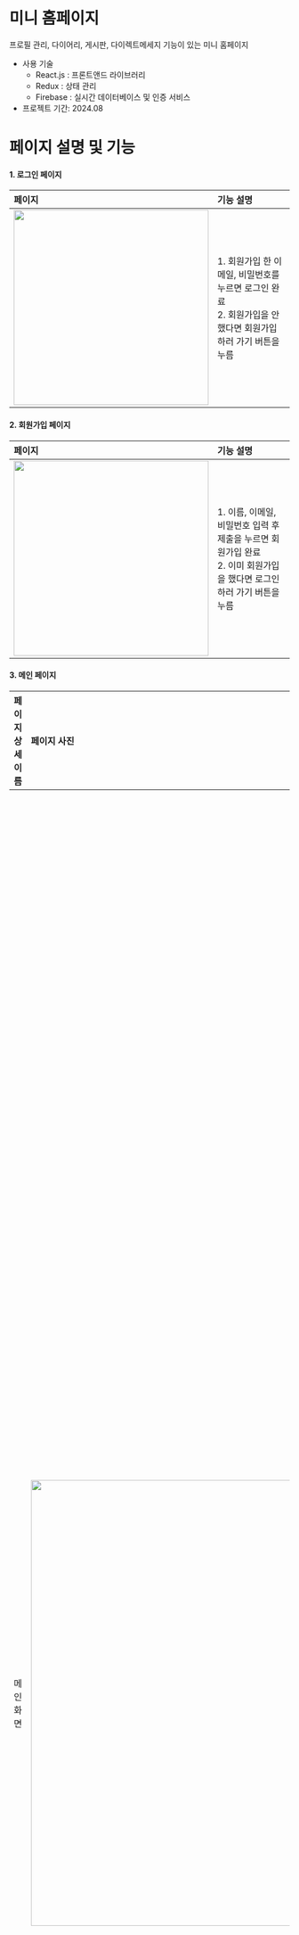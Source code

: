 # 미니 홈페이지
프로필 관리, 다이어리, 게시판, 다이렉트메세지 기능이 있는 미니 홈페이지
- 사용 기술
  - React.js : 프론트앤드 라이브러리
  - Redux : 상태 관리
  - Firebase : 실시간 데이터베이스 및 인증 서비스
- 프로젝트 기간: 2024.08
  
# 페이지 설명 및 기능

#### 1. 로그인 페이지
| 페이지                                                                                                    | 기능 설명                                                                                                        |
| :-------------------------------------------------------------------------------------------------------- | :--------------------------------------------------------------------------------------------------------------- |
| <img src = "https://github.com/user-attachments/assets/4962ba90-0e2e-428f-b06b-be610a69fda5" width="350"> | 1. 회원가입 한 이메일, 비밀번호를 누르면 로그인 완료<br/> 2. 회원가입을 안 했다면 회원가입 하러 가기 버튼을 누름 |

#### 2. 회원가입 페이지
| 페이지                                                                                                    | 기능 설명                                                                                                               |
| :-------------------------------------------------------------------------------------------------------- | :---------------------------------------------------------------------------------------------------------------------- |
| <img src = "https://github.com/user-attachments/assets/8f4338fb-7471-4eb6-9848-ef0ace85e0ea" width="350"> | 1. 이름, 이메일, 비밀번호 입력 후 제출을 누르면 회원가입 완료<br/>2. 이미 회원가입을 했다면 로그인하러 가기 버튼을 누름 |

#### 3. 메인 페이지
| 페이지 상세 이름               | 페이지 사진                                                                                               | 기능 설명                                                                                                                                                                                                                                                                                                                                           |
| :----------------------------- | :-------------------------------------------------------------------------------------------------------- | :-------------------------------------------------------------------------------------------------------------------------------------------------------------------------------------------------------------------------------------------------------------------------------------------------------------------------------------------------- |
| 메인 화면                      | <img src = "https://github.com/user-attachments/assets/93a8016f-b327-41b2-82fe-5493026fd884" width="800"> | 1. 회원가입 후 직후라면 사진처럼 닉네임만 지정되어 있고 프로필 이미지, 자기소개, 대표 이미지를 설정해야함 <br/>2. 대표이미지를 넣어주세요를 누르면 대표 이미지 설정 가능<br/> 3. 왼쪽 상단의 홈, 다이어리, 게시판, 메세지 버튼을 눌러 해당하는 페이지로 이동할 수 있음 <br/>4. 오른쪽 상단의 로그아웃 버튼을 누르면 로그아웃되어 로그인 페이지로 감 |
| 프로필 수정 버튼 클릭한 화면   | <img src = "https://github.com/user-attachments/assets/bf999d3e-bd28-45ee-8420-17154e29926a" width="800"> | 1. 하단의 프로필 수정 버튼을 누르면 드롭다운 메뉴가 뜸 <br/> 2. 원하는 메뉴를 클릭하여 닉네임 수정, 프로필 이미지 수정, 상태메세지 수정을 할 수 있음                                                                                                                                                                                                |
| 상태메세지 메뉴를 클릭한 화면  | <img src = "https://github.com/user-attachments/assets/d22a63e7-dba7-45ee-a5e7-6d602361c7da" width="800"> | 1. 상태메세지 입력 후 수정 버튼을 누르면 메인 화면의 자기소개 박스 안에 작성한 상태 메세지가 나타남                                                                                                                                                                                                                                                 |
| 프로필 설정을 모두 완료한 화면 | <img src = "https://github.com/user-attachments/assets/160faa4e-07a1-4ac9-8c20-680719c64cfa" width="800"> | 1. 프로필 이미지, 상태 메세지, 대표 이미지 모두 설정하면 설정된 대로 화면이 나옴<br>2. 대표이미지 밑의 다이어리, 게시판 목록 부분에 있는 글을 클릭하면 해당 글의 상세 페이지로 이동함<br>3. 목록은 최근 작성 날짜를 기준으로 상위 10개의 글만 보임                                                                                                  |


#### 4. 다이어리 페이지
| 페이지 상세 이름          | 페이지 사진                                                                                               | 기능 설명                                                                                                                                                                                                                                       |
| :------------------------ | :-------------------------------------------------------------------------------------------------------- | :---------------------------------------------------------------------------------------------------------------------------------------------------------------------------------------------------------------------------------------------- |
| 다이어리 메인 화면        | <img src = "https://github.com/user-attachments/assets/6a0b9cd9-96fe-40b9-863e-542e8d7d037b" width="800"> | 1. 상단의 일기 작성하기 버튼을 누르면 다이어리 작성 페이지로 감 <br/>2. 최신순, 오래된 순으로 정렬할 수 있음                                                                                                                                    |
| 새로운 다이어리 작성 화면 | <img src = "https://github.com/user-attachments/assets/32b02674-a9b8-4a69-915a-aaed01bd1761" width="800"> | 1. 새 일기를 쓸 날짜 선택 가능(기본으로 현재 날짜가 선택되어 있음)<br>2. 감정 선택 가능(기본으로 Good가 선택되어 있음) <br>3. 일기 작성 후 제출 버튼 누르면 일기가 저장됨<br>4. 제출하기 버튼을 누르면 다시 다이어리 메인 화면으로 감           |
| 일기 제출 후 화면         | <img src = "https://github.com/user-attachments/assets/d0477f32-0b9d-4dc3-a177-3edcfc91afdf" width="800"> | 1. 작성한 일기가 뜸 <br>2. 해당 일기를 클릭하면 해당 일기의 작성 화면으로 다시 돌아가 일기 수정이 가능함                                                                                                                                        |
| 다이어리 작성 화면        | <img src = "https://github.com/user-attachments/assets/df750675-1328-4bd7-9bd3-46489659a66a" width="800"> | 1. 해당 일기의 수정이 가능함<br>2. 수정 후 제출 버튼을 누르면 "정말로 수정 하시겠습니까?"라는 알림창이 뜨고 확인 버튼을 누르면 일기가 수정됨 <br>3. 삭제 버튼을 누르면 "정말로 삭제하시겠습니까?"라는 알림창이 뜨고 확인을 누르면 일기가 삭제됨 |

#### 5. 게시판 페이지
| 페이지 상세 이름        | 페이지 사진                                                                                               | 기능 설명                                                                                                                                                                                                                                                                      |
| :---------------------- | :-------------------------------------------------------------------------------------------------------- | :----------------------------------------------------------------------------------------------------------------------------------------------------------------------------------------------------------------------------------------------------------------------------- |
| 게시판 메인 화면        | <img src = "https://github.com/user-attachments/assets/d5536d91-6e68-4ed6-8a70-90588a0bfd5b" width="800"> | 1. 상단의 게시글 작성하기 버튼을 누르면 게시판 작성 페이지로 감                                                                                                                                                                                                                |
| 새로운 게시글 작성 화면 | <img src = "https://github.com/user-attachments/assets/2855179c-d9b5-4f98-bf56-18661450acf5" width="800"> | 1. 이미지를 선택해주세요 버튼을 눌러 이미지를 선택함 <br>2. 제목과 해당 순간에 대한 설명도 입력함<br>3. 이미지, 제목, 설명 중 하나라도 하지 않으면 "이미지, 제목, 설명 모두 작성해주세요"라는 알림창이 뜸 <br>4. 모두 입력한 후 제출 버튼을 누르면 게시판 메인 화면으로 이동함 |
| 게시글 제출 후 화면     | <img src = "https://github.com/user-attachments/assets/041c9a94-6638-4b19-89e2-80d40fe441d2" width="800"> | 1. 작성한 게시글이 뜸 <br>2. 해당 게시글 클릭하면 해당 게시글의 작성 화면으로 다시 돌아가 게시글 수정이 가능함                                                                                                                                                                 |
| 게시물 작성 화면        | <img src = "https://github.com/user-attachments/assets/5062c4bf-da08-4ae7-b178-f640b629a46d" width="800"> | 1. 해당 게시글의 수정이 가능함<br>2. 수정 후 제출 버튼을 누르면 "정말로 수정 하시겠습니까?"라는 알림창이 뜨고 확인 버튼을 누르면 게시글 수정됨 <br>3. 삭제 버튼을 누르면 "정말로 삭제하시겠습니까?"라는 알림창이 뜨고 확인을 누르면 게시글이 삭제됨                            |

#### 6. 메세지 페이지
| 페이지 상세 이름      | 페이지 사진                                                                                               | 기능 설명                                                                                                                                                                                                                                                                                                                                                  |
| :-------------------- | :-------------------------------------------------------------------------------------------------------- | :--------------------------------------------------------------------------------------------------------------------------------------------------------------------------------------------------------------------------------------------------------------------------------------------------------------------------------------------------------- |
| 메세지 메인 화면      | <img src = "https://github.com/user-attachments/assets/d4d867ad-ed43-47bf-b660-3e4b33e3a9c7" width="800"> | 1. 상단의 메세지방 만들기 버튼을 누르면 메세지방 생성이 가능함                                                                                                                                                                                                                                                                                             |
| 메세지 생성 화면      | <img src = "https://github.com/user-attachments/assets/1f4de4bf-27e1-494f-bbca-82c6762d4433" width="800"> | 1. 친구의 닉네임과 채팅방 이름을 입력함<br>2. 생성 버튼을 누르면 메세지방이 생성됨<br>3. 없는 친구 닉네임을 입력하면 "검색한 친구 정보가 존재하지 않습니다"라는 경고창창이 뜸 <br>4. 친구의 닉네임 또는 채팅방 이름을 입력하지 않으면 "친구 닉네임 및 체팅방 이름 둘다 입력을 완료해야합니다"라는 경고창이 뜸                                              |
| 메세지 생성 후 화면   | <img src = "https://github.com/user-attachments/assets/ee11b6f1-ae25-4c95-93e0-186e8d748c37" width="800"> | 1. 친구의 프로필 이미지와 채팅방 이름이 뜸                                                                                                                                                                                                                                                                                                                 |
| 메세지 화면           | <img src = "https://github.com/user-attachments/assets/1942fb30-f61e-48f9-9265-196fb1d9038a" width="800"> | 1. 상단에 친구의 프로필 이미지가 있음 파란색 동그라미 안에는 채팅방 이름이 있고 그 밑에 친구의 닉네임이 있음 <br>2. 메세지 작성 후 전송을 누르면 메세지가 전송됨 <br>3. 상대방이 메세지를 입력중이라면 "(친구 닉네임)이 채팅을 입력하고 있습니다"라고 뜸<br>4. 이미지 전송이 가능함 <br>45 상단의 채팅방 이름 수정 버튼을 누르면 채팅방 이름 수정이 가능함 |
| 체팅방 이름 수정 화면 | <img src = "https://github.com/user-attachments/assets/40794a21-35dd-42ef-a0cd-4da76b824850" width="800"> | 1.  채팅방 이름을 입력하고 수정 버튼을 누르면 채팅방 이름이 수정됨                                                                                                                                                                                                                                                                                         |